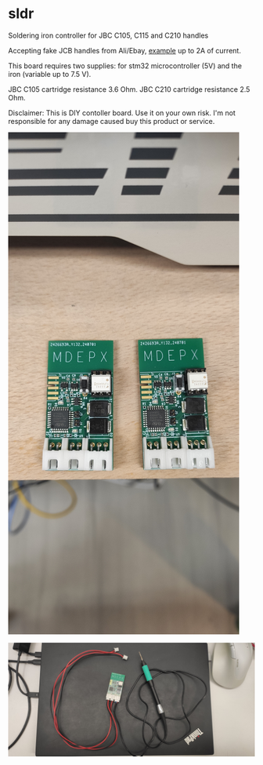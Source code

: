 # sldr

Soldering iron controller for JBC C105, C115 and C210 handles

Accepting fake JCB handles from Ali/Ebay, [example](https://www.ebay.co.uk/itm/166835161395?var=466499866336) up to 2A of current.

This board requires two supplies: for stm32 microcontroller (5V) and the iron (variable up to 7.5 V).

JBC C105 cartridge resistance 3.6 Ohm.
JBC C210 cartridge resistance 2.5 Ohm.

Disclaimer: This is DIY contoller board. Use it on your own risk. I'm not responsible for any damage caused buy this product or service.

![alt text](https://raw.githubusercontent.com/mdepx/sldr/main/images/sldr.jpg)

![alt text](https://raw.githubusercontent.com/mdepx/sldr/main/images/iron.jpg)

